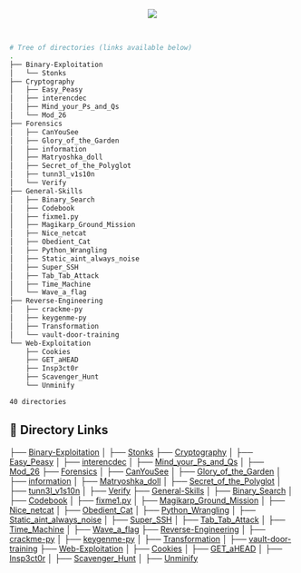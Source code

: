 <p align='center'> 
  <img src='https://picoctf.org/img/logos/picoctf-logo-horizontal-white.svg' />
</p>
<br/>

```bash
# Tree of directories (links available below)
.
├── Binary-Exploitation
│   └── Stonks
├── Cryptography
│   ├── Easy_Peasy
│   ├── interencdec
│   ├── Mind_your_Ps_and_Qs
│   └── Mod_26
├── Forensics
│   ├── CanYouSee
│   ├── Glory_of_the_Garden
│   ├── information
│   ├── Matryoshka_doll
│   ├── Secret_of_the_Polyglot
│   ├── tunn3l_v1s10n
│   └── Verify
├── General-Skills
│   ├── Binary_Search
│   ├── Codebook
│   ├── fixme1.py
│   ├── Magikarp_Ground_Mission
│   ├── Nice_netcat
│   ├── Obedient_Cat
│   ├── Python_Wrangling
│   ├── Static_aint_always_noise
│   ├── Super_SSH
│   ├── Tab_Tab_Attack
│   ├── Time_Machine
│   └── Wave_a_flag
├── Reverse-Engineering
│   ├── crackme-py
│   ├── keygenme-py
│   ├── Transformation
│   └── vault-door-training
└── Web-Exploitation
    ├── Cookies
    ├── GET_aHEAD
    ├── Insp3ct0r
    ├── Scavenger_Hunt
    └── Unminify

40 directories
```

## 📁 Directory Links

├── [Binary-Exploitation](https://github.com/calebfelix/picoCTF/tree/master/Binary-Exploitation)
│   ├── [Stonks](https://github.com/calebfelix/picoCTF/tree/master/Binary-Exploitation/Stonks)
├── [Cryptography](https://github.com/calebfelix/picoCTF/tree/master/Cryptography)
│   ├── [Easy_Peasy](https://github.com/calebfelix/picoCTF/tree/master/Cryptography/Easy_Peasy)
│   ├── [interencdec](https://github.com/calebfelix/picoCTF/tree/master/Cryptography/interencdec)
│   ├── [Mind_your_Ps_and_Qs](https://github.com/calebfelix/picoCTF/tree/master/Cryptography/Mind_your_Ps_and_Qs)
│   ├── [Mod_26](https://github.com/calebfelix/picoCTF/tree/master/Cryptography/Mod_26)
├── [Forensics](https://github.com/calebfelix/picoCTF/tree/master/Forensics)
│   ├── [CanYouSee](https://github.com/calebfelix/picoCTF/tree/master/Forensics/CanYouSee)
│   ├── [Glory_of_the_Garden](https://github.com/calebfelix/picoCTF/tree/master/Forensics/Glory_of_the_Garden)
│   ├── [information](https://github.com/calebfelix/picoCTF/tree/master/Forensics/information)
│   ├── [Matryoshka_doll](https://github.com/calebfelix/picoCTF/tree/master/Forensics/Matryoshka_doll)
│   ├── [Secret_of_the_Polyglot](https://github.com/calebfelix/picoCTF/tree/master/Forensics/Secret_of_the_Polyglot)
│   ├── [tunn3l_v1s10n](https://github.com/calebfelix/picoCTF/tree/master/Forensics/tunn3l_v1s10n)
│   ├── [Verify](https://github.com/calebfelix/picoCTF/tree/master/Forensics/Verify)
├── [General-Skills](https://github.com/calebfelix/picoCTF/tree/master/General-Skills)
│   ├── [Binary_Search](https://github.com/calebfelix/picoCTF/tree/master/General-Skills/Binary_Search)
│   ├── [Codebook](https://github.com/calebfelix/picoCTF/tree/master/General-Skills/Codebook)
│   ├── [fixme1.py](https://github.com/calebfelix/picoCTF/tree/master/General-Skills/fixme1.py)
│   ├── [Magikarp_Ground_Mission](https://github.com/calebfelix/picoCTF/tree/master/General-Skills/Magikarp_Ground_Mission)
│   ├── [Nice_netcat](https://github.com/calebfelix/picoCTF/tree/master/General-Skills/Nice_netcat)
│   ├── [Obedient_Cat](https://github.com/calebfelix/picoCTF/tree/master/General-Skills/Obedient_Cat)
│   ├── [Python_Wrangling](https://github.com/calebfelix/picoCTF/tree/master/General-Skills/Python_Wrangling)
│   ├── [Static_aint_always_noise](https://github.com/calebfelix/picoCTF/tree/master/General-Skills/Static_aint_always_noise)
│   ├── [Super_SSH](https://github.com/calebfelix/picoCTF/tree/master/General-Skills/Super_SSH)
│   ├── [Tab_Tab_Attack](https://github.com/calebfelix/picoCTF/tree/master/General-Skills/Tab_Tab_Attack)
│   ├── [Time_Machine](https://github.com/calebfelix/picoCTF/tree/master/General-Skills/Time_Machine)
│   ├── [Wave_a_flag](https://github.com/calebfelix/picoCTF/tree/master/General-Skills/Wave_a_flag)
├── [Reverse-Engineering](https://github.com/calebfelix/picoCTF/tree/master/Reverse-Engineering)
│   ├── [crackme-py](https://github.com/calebfelix/picoCTF/tree/master/Reverse-Engineering/crackme-py)
│   ├── [keygenme-py](https://github.com/calebfelix/picoCTF/tree/master/Reverse-Engineering/keygenme-py)
│   ├── [Transformation](https://github.com/calebfelix/picoCTF/tree/master/Reverse-Engineering/Transformation)
│   ├── [vault-door-training](https://github.com/calebfelix/picoCTF/tree/master/Reverse-Engineering/vault-door-training)
├── [Web-Exploitation](https://github.com/calebfelix/picoCTF/tree/master/Web-Exploitation)
│   ├── [Cookies](https://github.com/calebfelix/picoCTF/tree/master/Web-Exploitation/Cookies)
│   ├── [GET_aHEAD](https://github.com/calebfelix/picoCTF/tree/master/Web-Exploitation/GET_aHEAD)
│   ├── [Insp3ct0r](https://github.com/calebfelix/picoCTF/tree/master/Web-Exploitation/Insp3ct0r)
│   ├── [Scavenger_Hunt](https://github.com/calebfelix/picoCTF/tree/master/Web-Exploitation/Scavenger_Hunt)
│   ├── [Unminify](https://github.com/calebfelix/picoCTF/tree/master/Web-Exploitation/Unminify)
